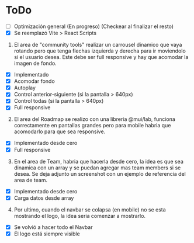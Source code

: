 # ToDo

-   [ ] Optimización general (En progreso) (Checkear al finalizar el resto)
-   [x] Se reemplazó Vite > React Scripts

1. El area de "community tools" realizar un carrousel dinamico que vaya rotando
   pero que tenga flechas izquierda y derecha para ir moviendolo si el usuario
   desea. Este debe ser full responsive y hay que acomodar la imagen de fondo.

-   [x] Implementado
-   [x] Acomodar fondo
-   [x] Autoplay
-   [x] Control anterior-siguiente (si la pantalla > 640px)
-   [x] Control todas (si la pantalla > 640px)
-   [x] Full responsive

2. El area del Roadmap se realizo con una libreria @mui/lab, funciona
   correctamente en pantallas grandes pero para mobile habria que acomodarlo
   para que sea responsive.

-   [x] Implementado desde cero
-   [x] Full responsive

3. En el area de Team, habria que hacerla desde cero, la idea es que sea
   dinamica con un array y se puedan agregar mas team members si se desea. Se
   deja adjunto un screenshot con un ejemplo de referencia del area de team.

-   [x] Implementado desde cero
-   [x] Carga datos desde array

4. Por ultimo, cuando el navbar se colapsa (en mobile) no se esta mostrando el
   logo, la idea seria comenzar a mostrarlo.

-   [x] Se volvió a hacer todo el Navbar
-   [x] El logo está siempre visible
